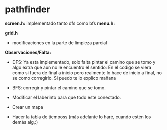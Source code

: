 # pathfinder

**screen.h:** implementado tanto dfs como bfs
**menu.h:**

**grid.h**

- modificaciones en la parte de limpieza parcial

**Observaciones/Falta:**

- DFS: Ya esta implementado, solo falta pintar el camino que se tomo y algo extra que aun no le encuentro el sentido: En el codigo se viera como si fuera de final a inicio pero realmente lo hace de inicio a final, no se como corregirlo. Si puedo te lo explico mañana

- BFS: corregir y pintar el camino que se tomo.

- Modificar el laberinto para que todo este conectado.

- Crear un mapa

- Hacer la tabla de tiemposs (más adelante lo haré, cuando estén los demás alg,:)
